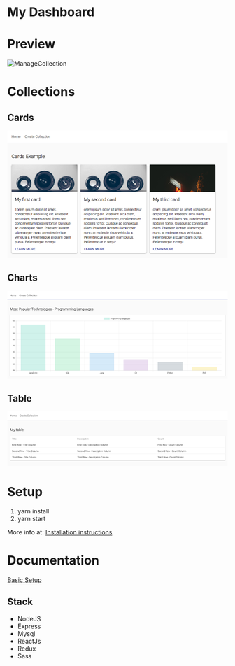 # My Dashboard

# Preview
![ManageCollection](docs/images/preview.gif)


# Collections

## Cards
![Card Collection](./docs/images/collections/card.png)

## Charts
![Card Collection](./docs/images/collections/chart.png)

## Table
![Card Collection](./docs/images/collections/table.png)

# Setup
1. yarn install
2. yarn start

More info at: [Installation instructions](https://github.com/MaartenGDev/mydashboard/wiki/Installation)

# Documentation
[Basic Setup](https://github.com/MaartenGDev/mydashboard/wiki/Basic-Setup)


## Stack
- NodeJS
- Express
- Mysql
- ReactJs
- Redux
- Sass